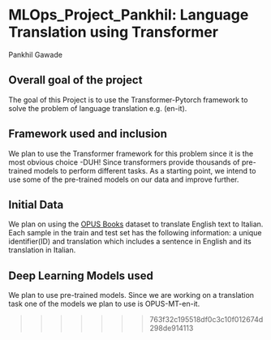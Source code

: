 
# MLOps_Project_Pankhil: Language Translation using Transformer 
Pankhil Gawade 

##  Overall goal of the project 
The goal of this Project is to use the Transformer-Pytorch framework to solve the problem of language translation e.g. (en-it).

## Framework used and inclusion 
We plan to use the Transformer framework for this problem since it is the most obvious choice -DUH!
Since transformers provide thousands of pre-trained models to perform different tasks. As a starting point, we intend to use some of the pre-trained models on our data and improve further.

## Initial Data 
We plan on using the [OPUS Books](https://huggingface.co/datasets/opus_books) dataset to translate English text to Italian. Each sample in the train and test set has the following information: a unique identifier(ID) and translation which includes a sentence in English and its translation in Italian.

## Deep Learning Models used

We plan to use pre-trained models. Since we are working on a translation task one of the models we plan to use is OPUS-MT-en-it. 

>>>>>>> 763f32c195518df0c3c10f012674d298de914113
